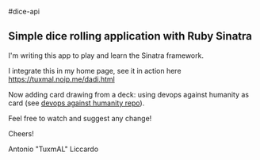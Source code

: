 #dice-api

Simple dice rolling application with Ruby Sinatra
-------------------------------------------------
I'm writing this app to play and learn the Sinatra framework.

I integrate this in my home page, see it in action here https://tuxmal.noip.me/dadi.html

Now adding card drawing from a deck: using devops against humanity as card (see [devops against humanity repo](https://github.com/bridgetkromhout/devops-against-humanity)).

Feel free to watch and suggest any change!

Cheers!

Antonio "TuxmAL" Liccardo


